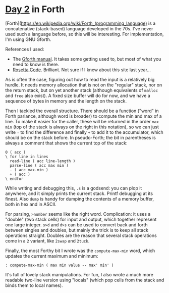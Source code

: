 # [Day 2](http://adventofcode.com/2017/day/2) in Forth

[Forth](https://en.wikipedia.org/wiki/Forth_(programming_language) is a
concatenative (stack-based) language developed in the 70s. I've never used such
a language before, so this will be interesting. For implementation, I'm using
GNU Gforth.

References I used:

* The [Gforth manual](http://www.complang.tuwien.ac.at/forth/gforth/Docs-html/).
  It takes some getting used to, but most of what you need to know is there.
* [Rosetta Code](http://rosettacode.org/wiki/Forth). Brilliant. Not sure if I
  knew about this site last year...

As is often the case, figuring out how to read the input is a relatively big
hurdle. It needs memory allocation that is not on the "regular" stack, nor on
the return stack, but on yet another stack (although equivalents of `malloc`
and `free` also exist). A fixed size buffer will do for now, and we have a
sequence of bytes in memory and the length on the stack.

Then I tackled the overall structure. There should be a function ("word" in
Forth parlance, although word is broader) to compute the min and max of a line.
To make it easier for the caller, these will be returned in the order `max min`
(top of the stack is always on the right in this notation), so we can just
write `-` to find the difference and finally `+` to add it to the accumulator,
which should be on the stack before. In pseudo-Forth; the bit in parentheses is
always a comment that shows the current top of the stack:

    0 ( acc )
    \ for line in lines
      read-line ( acc line-length )
      parse-line ( acc max min )
      - ( acc max-min )
      + ( acc )
    \ endfor

While writing and debugging this, `.s` is a godsend: you can plop it anywhere,
and it simply prints the current stack. Printf debugging at its finest. Also
`dump` is handy for dumping the contents of a memory buffer, both in hex and in
ASCII.

For parsing, `>number` seems like the right word. Complication: it uses a
"double" (two stack cells) for input and output, which together represent one
large integer. `s>d` and `d>s` can be used to convert back and forth between
singles and doubles, but mainly the trick is to keep all stack operations
straight. Doubles are the reason that several stack operations come in a `2`
variant, like `2swap` and `2tuck`.

Finally, the most Forthy bit I wrote was the `compute-max-min` word, which updates the current maximum and minimum:

    : compute-max-min ( max min value -- max' min' )

It's full of lovely stack manipulations. For fun, I also wrote a much more
readable two-line version using "locals" (which pop cells from the stack and
binds them to local names).
